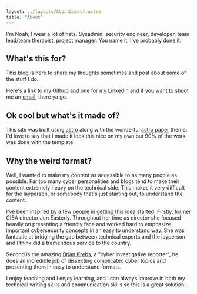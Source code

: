 ```yaml
---
layout: ../layouts/AboutLayout.astro
title: "About"
---
```


I'm Noah, I wear a lot of hats. Sysadmin, security engineer, developer, team lead/team therapist, project manager. You name it, I've probably done it.

## What's this for?

This blog is here to share my thoughts sometimes and post about some of the stuff I do.

Here's a link to my [Github](https://github.com/noah344) and one for my [LinkedIn](https://www.linkedin.com/in/noah--harris/) and if you want to shoot me an [email](mailto:noah-rambles.com), there ya go.

## Ok cool but what's it made of?

This site was built using [astro](https://astro.build/) along with the wonderful [astro paper](https://github.com/satnaing/astro-paper) theme. I'd love to say that I made it look this nice on my own but 90% of the work was done with the template.

## Why the weird format?

Well, I wanted to make my content as accessible to as many people as possible.  Far too many cyber personalities and blogs tend to make their content extremely heavy on the technical side.  This makes it very difficult for the layperson, or somebody that's just starting out, to understand the content.

I've been inspired by a few people in getting this idea started.  Firstly, former CISA director Jen Easterly.  Throughout her time as director she focused heavily on presenting a friendly face and worked hard to emphasize important cybersecurity concepts in an easy to understand way.  She was fantastic at bridging the gap between technical experts and the layperson and I think did a tremendous service to the country.

Second is the amazing [Brian Krebs](https://krebsonsecurity.com/), a "cyber investigative reporter", he does an incredible job of dissecting complicated cyber topics and presenting them in easy to understand formats.

I enjoy teaching and I enjoy learning, and I can always improve in both my technical writing skills and communication skills so this is a great solution!